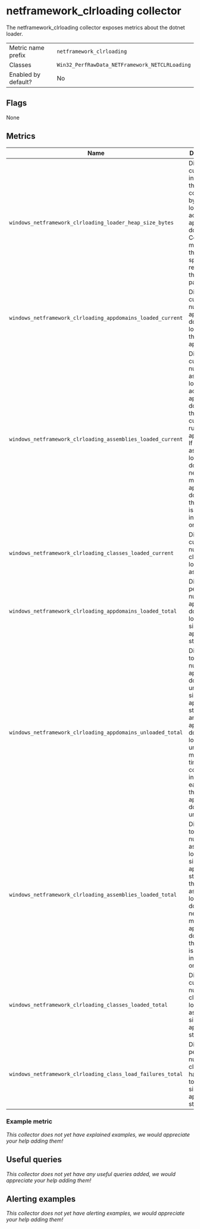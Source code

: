 # netframework_clrloading collector

The netframework_clrloading collector exposes metrics about the dotnet loader.

|||
-|-
Metric name prefix  | `netframework_clrloading`
Classes             | `Win32_PerfRawData_NETFramework_NETCLRLoading`
Enabled by default? | No

## Flags

None

## Metrics

Name | Description | Type | Labels
-----|-------------|------|-------
`windows_netframework_clrloading_loader_heap_size_bytes` | Displays the current size, in bytes, of the memory committed by the class loader across all application domains. Committed memory is the physical space reserved in the disk paging file. | gauge | `process`
`windows_netframework_clrloading_appdomains_loaded_current` | Displays the current number of application domains loaded in this application. | gauge | `process`
`windows_netframework_clrloading_assemblies_loaded_current` | Displays the current number of assemblies loaded across all application domains in the currently running application. If the assembly is loaded as domain-neutral from multiple application domains, this counter is incremented only once. | gauge | `process`
`windows_netframework_clrloading_classes_loaded_current` | Displays the current number of classes loaded in all assemblies. | gauge | `process`
`windows_netframework_clrloading_appdomains_loaded_total` | Displays the peak number of application domains loaded since the application started. | counter | `process`
`windows_netframework_clrloading_appdomains_unloaded_total` | Displays the total number of application domains unloaded since the application started. If an application domain is loaded and unloaded multiple times, this counter increments each time the application domain is unloaded. | counter | `process`
`windows_netframework_clrloading_assemblies_loaded_total` | Displays the total number of assemblies loaded since the application started. If the assembly is loaded as domain-neutral from multiple application domains, this counter is incremented only once. | counter | `process`
`windows_netframework_clrloading_classes_loaded_total` | Displays the cumulative number of classes loaded in all assemblies since the application started. | counter | `process`
`windows_netframework_clrloading_class_load_failures_total` | Displays the peak number of classes that have failed to load since the application started. | counter | `process`

### Example metric
_This collector does not yet have explained examples, we would appreciate your help adding them!_

## Useful queries
_This collector does not yet have any useful queries added, we would appreciate your help adding them!_

## Alerting examples
_This collector does not yet have alerting examples, we would appreciate your help adding them!_

